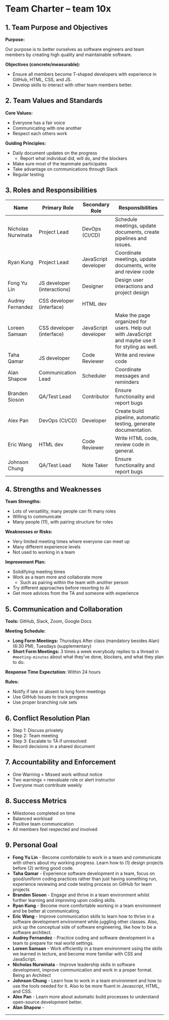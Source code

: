# Team Charter – team 10x

## 1. Team Purpose and Objectives

**Purpose:**

Our purpose is to better ourselves as software engineers and team members by creating high quality and maintainable software.  

**Objectives (concrete/measurable):**

- Ensure all members become T-shaped developers with experience in GitHub, HTML, CSS, and JS.
- Develop skills to interact with other team members better.

## 2. Team Values and Standards

**Core Values:**

- Everyone has a fair voice  
- Communicating with one another  
- Respect each others work

**Guiding Principles:**

- Daily document updates on the progress  
  - Report what individual did, will do, and the blockers  
- Make sure most of the teammate participates  
- Take advantage on communications through Slack  
- Regular testing

## 3. Roles and Responsibilities

| Name               | Primary Role            | Secondary Role         | Responsibilities                                                                 |
|--------------------|--------------------------|-------------------------|----------------------------------------------------------------------------------|
| Nicholas Nurwinata | Project Lead             | DevOps (CI/CD)          | Schedule meetings, update documents, create pipelines and issues.               |
| Ryan Kung          | Project Lead             | JavaScript developer    | Coordinate meetings, update documents, write and review code                    |
| Fong Yu Lin        | JS developer (interactions) | Designer              | Design user interactions and project design                                     |
| Audrey Fernandez   | CSS developer (interface) | HTML dev               |                                                                                  |
| Loreen Samaan      | CSS developer (interface) | JavaScript developer   | Make the page organized for users. Help out with JavaScript and maybe use it for styling as well. |
| Taha Qamar         | JS developer              | Code Reviewer           | Write and review code                                                            |
| Alan Shapow        | Communication Lead        | Scheduler               | Coordinate messages and reminders                                                |
| Branden Sioson     | QA/Test Lead              | Contributor             | Ensure functionality and report bugs                                             |
| Alex Pan           | DevOps (CI/CD)            | Developer               | Create build pipeline, automatic testing, generate documentation.               |
| Eric Wang          | HTML dev                  | Code Reviewer           | Write HTML code, review code in general.                                         |
| Johnson Chung      | QA/Test Lead              | Note Taker              | Ensure functionality and report bugs                                             |

## 4. Strengths and Weaknesses

**Team Strengths:**

- Lots of versatility, many people can fit many roles  
- Willing to communicate  
- Many people (11), with pairing structure for roles  

**Weaknesses or Risks:**

- Very limited meeting times where everyone can meet up  
- Many different experience levels  
- Not used to working in a team  

**Improvement Plan:**

- Solidifying meeting times  
- Work as a team more and collaborate more  
  - Such as pairing within the team with another person  
- Try different approaches before resorting to AI  
- Get more advices from the TA and someone with experience  

## 5. Communication and Collaboration

**Tools:** GitHub, Slack, Zoom, Google Docs  

**Meeting Schedule:**

- **Long Form Meetings:** Thursdays After class (mandatory besides Alan) (6:30 PM), Tuesdays (supplementary)
- **Short Form Meetings:** 3 times a week everybody replies to a thread in `#meeting-minutes` about what they’ve done, blockers, and what they plan to do.

**Response Time Expectation:** Within 24 hours

**Rules:**

- Notify if late or absent to long form meetings  
- Use GitHub Issues to track progress  
- Use proper branching rule sets  

## 6. Conflict Resolution Plan

- Step 1: Discuss privately  
- Step 2: Team meeting  
- Step 3: Escalate to TA if unresolved  
- Record decisions in a shared document  

## 7. Accountability and Enforcement

- One Warning = Missed work without notice
- Two warnings = reevaluate role or alert instructor  
- Everyone must contribute weekly  

## 8. Success Metrics

- Milestones completed on time  
- Balanced workload  
- Positive team communication  
- All members feel respected and involved  

## 9. Personal Goal

- **Fong Yu Lin** - Become comfortable to work in a team and communicate with others about my working progress. Learn how to (1) design projects before (2) writing good code.  
- **Taha Qamar** - Experience software development in a team, focus on good/uniform coding practices rather than just having something run, experience reviewing and code testing process on GitHub for team projects  
- **Branden Sioson** - Engage and thrive in a team environment whilst further learning and improving upon coding skills.  
- **Ryan Kung** - Become more comfortable working in a team environment and be better at communicating.  
- **Eric Wang** - Improve communication skills to learn how to thrive in a software development environment while juggling other classes. Also, pick up the conceptual side of software engineering, like how to be a software architect.  
- **Audrey Fernandez** - Practice coding and software development in a team to prepare for real world settings.  
- **Loreen Samaan** - Work efficiently in a team environment using the skills we learned in lecture, and become more familiar with CSS and JavaScript.  
- **Nicholas Nurwinata** - Improve leadership skills in software development, improve communication and work in a proper format. Being an Architect  
- **Johnson Chung** - Learn how to work in a team environment and how to use the tools needed for it. Also to be more fluent in Javascript, HTML, and CSS.  
- **Alex Pan** - Learn more about automatic build processes to understand open-source development better.
- **Alan Shapow** - 
---

<!-- **Signature: _________________** -->